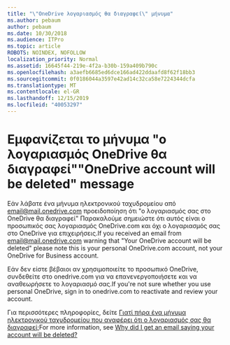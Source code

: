 ```yaml
---
title: "\"OneDrive λογαριασμός θα διαγραφεί\" μήνυμα"
ms.author: pebaum
author: pebaum
ms.date: 10/30/2018
ms.audience: ITPro
ms.topic: article
ROBOTS: NOINDEX, NOFOLLOW
localization_priority: Normal
ms.assetid: 16645f44-219e-4f2a-b30b-159a409b790c
ms.openlocfilehash: a3aefb6685ed6dce166ad422ddaafd8f62f18bb3
ms.sourcegitcommit: 0f0186044a3597e42ad14c32ca58e7224344dcfa
ms.translationtype: MT
ms.contentlocale: el-GR
ms.lasthandoff: 12/15/2019
ms.locfileid: "40053297"
---
```

# <a name="onedrive-account-will-be-deleted-message"></a><span data-ttu-id="4b85e-102">Εμφανίζεται το μήνυμα "ο λογαριασμός OneDrive θα διαγραφεί"</span><span class="sxs-lookup"><span data-stu-id="4b85e-102">"OneDrive account will be deleted" message</span></span>

<span data-ttu-id="4b85e-103">Εάν λάβατε ένα μήνυμα ηλεκτρονικού ταχυδρομείου από email@mail.onedrive.com προειδοποίηση ότι "ο λογαριασμός σας στο OneDrive θα διαγραφεί" Παρακαλούμε σημειώστε ότι αυτός είναι ο προσωπικός σας λογαριασμός OneDrive.com και όχι ο λογαριασμός σας στο OneDrive για επιχειρήσεις.</span><span class="sxs-lookup"><span data-stu-id="4b85e-103">If you received an email from email@mail.onedrive.com warning that "Your OneDrive account will be deleted" please note this is your personal OneDrive.com account, not your OneDrive for Business account.</span></span> 
  
<span data-ttu-id="4b85e-104">Εάν δεν είστε βέβαιοι αν χρησιμοποιείτε το προσωπικό OneDrive, συνδεθείτε στο onedrive.com για να επανενεργοποιήσετε και να αναθεωρήσετε το λογαριασμό σας.</span><span class="sxs-lookup"><span data-stu-id="4b85e-104">If you're not sure whether you use personal OneDrive, sign in to onedrive.com to reactivate and review your account.</span></span>
  
<span data-ttu-id="4b85e-105">Για περισσότερες πληροφορίες, δείτε [Γιατί πήρα ένα μήνυμα ηλεκτρονικού ταχυδρομείου που αναφέρει ότι ο λογαριασμός σας θα διαγραφεί;](https://go.microsoft.com/fwlink/?linkid=2036151&amp;clcid=0x409)</span><span class="sxs-lookup"><span data-stu-id="4b85e-105">For more information, see [Why did I get an email saying your account will be deleted?](https://go.microsoft.com/fwlink/?linkid=2036151&amp;clcid=0x409)</span></span>
  

